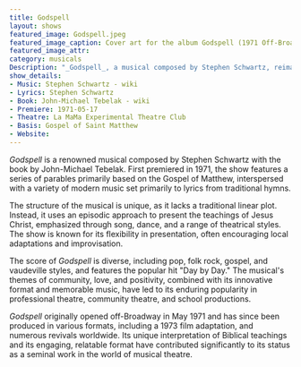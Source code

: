 ```yaml
---
title: Godspell
layout: shows
featured_image: Godspell.jpeg
featured_image_caption: Cover art for the album Godspell (1971 Off-Broadway Cast)
featured_image_attr:
category: musicals
Description: "_Godspell_, a musical composed by Stephen Schwartz, reimagines the Gospel of Matthew, offering a fresh take on the teachings and parables of Jesus through a blend of rock music, folk storytelling, and comedic sketches."
show_details: 
- Music: Stephen Schwartz - wiki
- Lyrics: Stephen Schwartz
- Book: John-Michael Tebelak - wiki
- Premiere: 1971-05-17
- Theatre: La MaMa Experimental Theatre Club
- Basis: Gospel of Saint Matthew
- Website:
---
```

*Godspell* is a renowned musical composed by Stephen Schwartz with the book by John-Michael Tebelak. First premiered in 1971, the show features a series of parables primarily based on the Gospel of Matthew, interspersed with a variety of modern music set primarily to lyrics from traditional hymns.

The structure of the musical is unique, as it lacks a traditional linear plot. Instead, it uses an episodic approach to present the teachings of Jesus Christ, emphasized through song, dance, and a range of theatrical styles. The show is known for its flexibility in presentation, often encouraging local adaptations and improvisation.

The score of *Godspell* is diverse, including pop, folk rock, gospel, and vaudeville styles, and features the popular hit "Day by Day." The musical's themes of community, love, and positivity, combined with its innovative format and memorable music, have led to its enduring popularity in professional theatre, community theatre, and school productions.

*Godspell* originally opened off-Broadway in May 1971 and has since been produced in various formats, including a 1973 film adaptation, and numerous revivals worldwide. Its unique interpretation of Biblical teachings and its engaging, relatable format have contributed significantly to its status as a seminal work in the world of musical theatre.